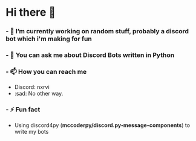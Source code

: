 # Hi there 👋

### - 🔭 I’m currently working on random stuff, probably a discord bot which i'm making for fun
### - 💬 You can ask me about Discord Bots written in Python
### - 📫 How you can reach me
 - Discord: nxrvi
 - :sad: No other way.
### - ⚡ Fun fact
 - Using discord4py (**mccoderpy/discord.py-message-components**) to write my bots
<!--
**Nerviiiyooo/Nerviiiyooo** is a ✨ _special_ ✨ repository because its `README.md` (this file) appears on your GitHub profile.

Here are some ideas to get you started:

- 🔭 I’m currently working on ...
- 🌱 I’m currently learning ...
- 👯 I’m looking to collaborate on ...
- 🤔 I’m looking for help with ...
- 💬 Ask me about ...
- 📫 How to reach me: ...
- 😄 Pronouns: ...
- ⚡ Fun fact: ...
-->
